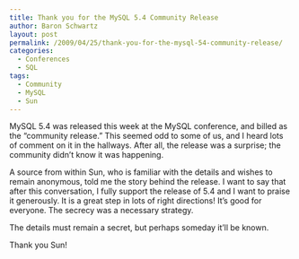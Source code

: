 ```yaml
---
title: Thank you for the MySQL 5.4 Community Release
author: Baron Schwartz
layout: post
permalink: /2009/04/25/thank-you-for-the-mysql-54-community-release/
categories:
  - Conferences
  - SQL
tags:
  - Community
  - MySQL
  - Sun
---
```

MySQL 5.4 was released this week at the MySQL conference, and billed as the &#8220;community release.&#8221; This seemed odd to some of us, and I heard lots of comment on it in the hallways. After all, the release was a surprise; the community didn&#8217;t know it was happening.

A source from within Sun, who is familiar with the details and wishes to remain anonymous, told me the story behind the release. I want to say that after this conversation, I fully support the release of 5.4 and I want to praise it generously. It is a great step in lots of right directions! It&#8217;s good for everyone. The secrecy was a necessary strategy.

The details must remain a secret, but perhaps someday it&#8217;ll be known.

Thank you Sun!